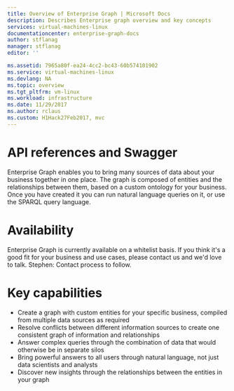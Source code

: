 ```yaml
---
title: Overview of Enterprise Graph | Microsoft Docs
description: Describes Enterprise graph overview and key concepts
services: virtual-machines-linux
documentationcenter: enterprise-graph-docs
author: stflanag
manager: stflanag
editor: ''

ms.assetid: 7965a80f-ea24-4cc2-bc43-60b574101902
ms.service: virtual-machines-linux
ms.devlang: NA
ms.topic: overview
ms.tgt_pltfrm: vm-linux
ms.workload: infrastructure
ms.date: 11/29/2017
ms.author: rclaus
ms.custom: H1Hack27Feb2017, mvc
---
```


# API references and Swagger

Enterprise Graph enables you to bring many sources of data about your business together in one place. The graph is composed of entities and the relationships between them, based on a custom ontology for your business. Once you have created it you can run natural language queries on it, or use the SPARQL query language.

# Availability

Enterprise Graph is currently available on a whitelist basis. If you think it's a good fit for your business and use cases, please contact us and we'd love to talk. Stephen: Contact process to follow.

# Key capabilities

* Create a graph with custom entities for your specific business, compiled from multiple data sources as required
* Resolve conflicts between different information sources to create one consistent graph of information and relationships
* Answer complex queries through the combination of data that would otherwise be in separate silos
* Bring powerful answers to all users through natural language, not just data scientists and analysts
* Discover new insights through the relationships between the entities in your graph
